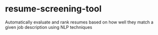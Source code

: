 # resume-screening-tool
Automatically evaluate and rank resumes based on how well they match a given job description using NLP techniques

